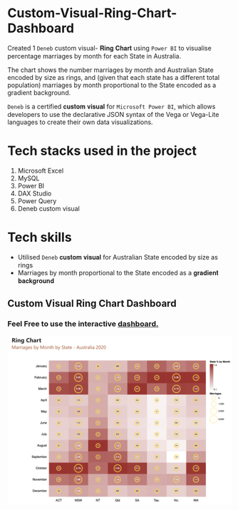# Custom-Visual-Ring-Chart-Dashboard

Created 1 `Deneb` custom visual- 𝐑𝐢𝐧𝐠 𝐂𝐡𝐚𝐫𝐭 using `Power BI` to visualise percentage marriages by month for each State in Australia.

The chart shows the number marriages by month and Australian State encoded by size as rings, and (given that each state has a different total population) marriages by month proportional to the State encoded as a gradient background.

`Deneb` is a certified 𝐜𝐮𝐬𝐭𝐨𝐦 𝐯𝐢𝐬𝐮𝐚𝐥 for `Microsoft Power BI`, which allows developers to use the declarative JSON syntax of the Vega or Vega-Lite languages to create their own data visualizations.

# Tech stacks used in the project
1. Microsoft Excel
2. MySQL
3. Power BI
4. DAX Studio
5. Power Query
6. Deneb custom visual

# Tech skills
* Utilised `Deneb` 𝐜𝐮𝐬𝐭𝐨𝐦 𝐯𝐢𝐬𝐮𝐚𝐥 for Australian State encoded by size as rings
* Marriages by month proportional to the State encoded as a 𝐠𝐫𝐚𝐝𝐢𝐞𝐧𝐭 𝐛𝐚𝐜𝐤𝐠𝐫𝐨𝐮𝐧𝐝

## Custom Visual Ring Chart Dashboard

### Feel Free to use the interactive [dashboard.](https://app.powerbi.com/view?r=eyJrIjoiZmM5YmM1NjctY2Y3My00Y2EzLTlmZTYtZDYwNjIwMzAxNDQ0IiwidCI6IjMxNjIzZjJjLWQ0ZTMtNDYwOS1iNTkzLWMzNjVkN2I3YmExZiJ9)

![Ring Chart Dashboard.png](https://github.com/PennyLi123/Custom-Visual-Ring-Chart-Dashboard/blob/main/Ring%20Chart%20Dashboard.png)


